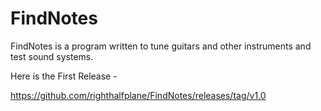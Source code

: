 # FindNotes
FindNotes is a program written to tune guitars and other instruments and test sound systems.

Here is the First Release -

https://github.com/righthalfplane/FindNotes/releases/tag/v1.0
